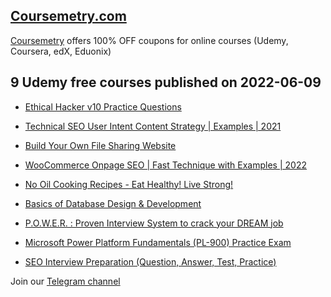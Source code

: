 ## [**Coursemetry.com**](https://coursemetry.com/)

[Coursemetry](https://coursemetry.com/) offers 100% OFF coupons for online courses (Udemy, Coursera, edX, Eduonix)

## **9 Udemy free courses published on 2022-06-09**

* [Ethical Hacker v10 Practice Questions](https://coursemetry.com/ethical-hacker-v10-practice-questions/)

* [Technical SEO User Intent Content Strategy | Examples | 2021](https://coursemetry.com/technical-seo-user-intent-content-strategy-examples-2021/)

* [Build Your Own File Sharing Website](https://coursemetry.com/build-your-own-file-sharing-website/)

* [WooCommerce Onpage SEO | Fast Technique with Examples | 2022](https://coursemetry.com/woocommerce-onpage-seo-fast-technique-with-examples-2022/)

* [No Oil Cooking Recipes - Eat Healthy! Live Strong!](https://coursemetry.com/no-oil-cooking-recipes-eat-healthy-live-strong/)

* [Basics of Database Design & Development](https://coursemetry.com/basics-of-database-design-development/)

* [P.O.W.E.R. : Proven Interview System to crack your DREAM job](https://coursemetry.com/p-o-w-e-r-proven-interview-system-to-crack-your-dream-job/)

* [Microsoft Power Platform Fundamentals (PL-900) Practice Exam](https://coursemetry.com/microsoft-power-platform-fundamentals-pl-900-practice-exam-2/)

* [SEO Interview Preparation (Question, Answer, Test, Practice)](https://coursemetry.com/seo-interview-preparation-question-answer-test-practice/)


Join our [Telegram channel](https://t.me/coursemetry)